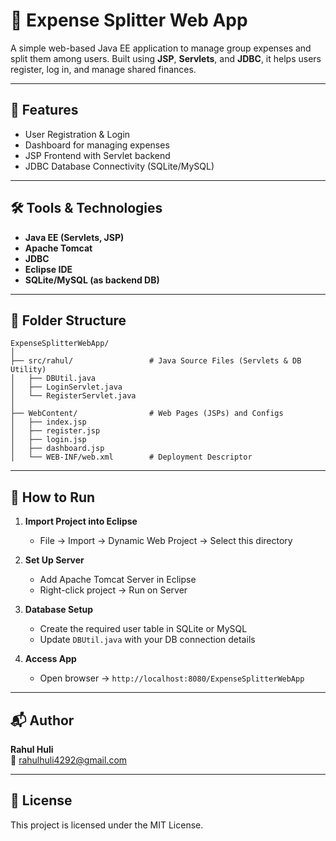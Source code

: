 
# 💸 Expense Splitter Web App

A simple web-based Java EE application to manage group expenses and split them among users. Built using **JSP**, **Servlets**, and **JDBC**, it helps users register, log in, and manage shared finances.

---

## 📌 Features

- User Registration & Login
- Dashboard for managing expenses
- JSP Frontend with Servlet backend
- JDBC Database Connectivity (SQLite/MySQL)

---

## 🛠️ Tools & Technologies

- **Java EE (Servlets, JSP)**
- **Apache Tomcat**
- **JDBC**
- **Eclipse IDE**
- **SQLite/MySQL (as backend DB)**

---

## 📁 Folder Structure

```
ExpenseSplitterWebApp/
│
├── src/rahul/                 # Java Source Files (Servlets & DB Utility)
│   ├── DBUtil.java
│   ├── LoginServlet.java
│   └── RegisterServlet.java
│
├── WebContent/                # Web Pages (JSPs) and Configs
│   ├── index.jsp
│   ├── register.jsp
│   ├── login.jsp
│   ├── dashboard.jsp
│   └── WEB-INF/web.xml        # Deployment Descriptor
```

---

## 🚀 How to Run

1. **Import Project into Eclipse**
   - File → Import → Dynamic Web Project → Select this directory

2. **Set Up Server**
   - Add Apache Tomcat Server in Eclipse
   - Right-click project → Run on Server

3. **Database Setup**
   - Create the required user table in SQLite or MySQL
   - Update `DBUtil.java` with your DB connection details

4. **Access App**
   - Open browser → `http://localhost:8080/ExpenseSplitterWebApp`

---

## 📬 Author

**Rahul Huli**  
📧 rahulhuli4292@gmail.com

---

## 📄 License

This project is licensed under the MIT License.
